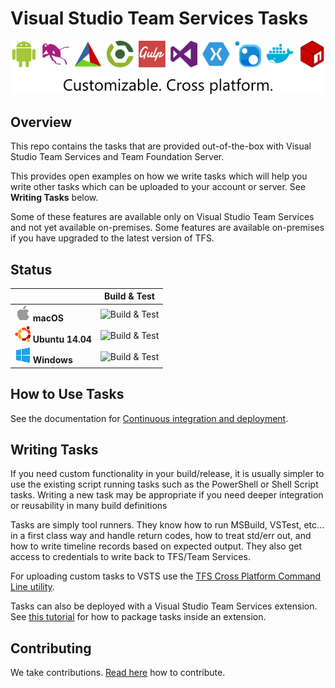 # Visual Studio Team Services Tasks
![Tasks](/taskbanner.png "Tasks")

## Overview
This repo contains the tasks that are provided out-of-the-box with Visual Studio Team Services and Team Foundation Server.

This provides open examples on how we write tasks which will help you write other tasks which can be uploaded to your account or server.  See **Writing Tasks** below.

Some of these features are available only on Visual Studio Team Services and not yet available on-premises. Some features are available on-premises if you have upgraded to the latest version of TFS.

## Status
|   | Build & Test |
|---|:-----:|
|![macOS](docs/res/apple_med.png) **macOS**|![Build & Test](https://mseng.visualstudio.com/_apis/public/build/definitions/b924d696-3eae-4116-8443-9a18392d8544/4213/badge?branch=master)| 
|![Ubuntu14](docs/res/ubuntu_med.png) **Ubuntu 14.04**|![Build & Test](https://mseng.visualstudio.com/_apis/public/build/definitions/b924d696-3eae-4116-8443-9a18392d8544/4088/badge?branch=master)|
|![Win](docs/res/win_med.png) **Windows**|![Build & Test](https://mseng.visualstudio.com/_apis/public/build/definitions/b924d696-3eae-4116-8443-9a18392d8544/1474/badge?branch=master)|

## How to Use Tasks

See the documentation for [Continuous integration and deployment](https://aka.ms/tfbuild).

## Writing Tasks

If you need custom functionality in your build/release, it is usually simpler to use the existing script running tasks such as the PowerShell or Shell Script tasks.  Writing a new task may be appropriate if you need deeper integration or reusability in many build definitions

Tasks are simply tool runners.  They know how to run MSBuild, VSTest, etc... in a first class way and handle return codes, how to treat std/err out, and how to write timeline records based on expected output.  They also get access to credentials to write back to TFS/Team Services. 

For uploading custom tasks to VSTS use the [TFS Cross Platform Command Line utility](https://github.com/Microsoft/tfs-cli).

Tasks can also be deployed with a Visual Studio Team Services extension. See [this tutorial](https://www.visualstudio.com/en-us/docs/integrate/extensions/develop/add-build-task) for how to package tasks inside an extension.

## Contributing
We take contributions.  [Read here](docs/contribute.md) how to contribute.
